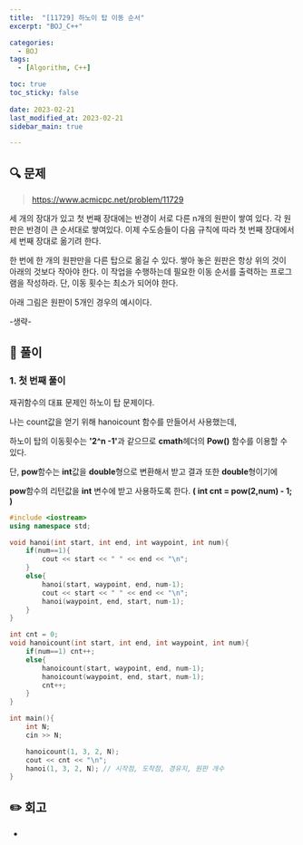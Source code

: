 ```yaml
---
title:  "[11729] 하노이 탑 이동 순서"
excerpt: "BOJ_C++"

categories:
  - BOJ
tags:
  - [Algorithm, C++]

toc: true
toc_sticky: false
 
date: 2023-02-21
last_modified_at: 2023-02-21
sidebar_main: true

---
```

<!--
문제 🔍
풀이 🎯 ⭕ ❌
주의할 점 🚨
짚고갈 점 ✏️
기타 🔥🌝🪐🔔
-->
## 🔍 문제
> <https://www.acmicpc.net/problem/11729>
<div class="notice" markdown="1">
세 개의 장대가 있고 첫 번째 장대에는 반경이 서로 다른 n개의 원판이 쌓여 있다. 각 원판은 반경이 큰 순서대로 쌓여있다. 이제 수도승들이 다음 규칙에 따라 첫 번째 장대에서 세 번째 장대로 옮기려 한다.

한 번에 한 개의 원판만을 다른 탑으로 옮길 수 있다.
쌓아 놓은 원판은 항상 위의 것이 아래의 것보다 작아야 한다.
이 작업을 수행하는데 필요한 이동 순서를 출력하는 프로그램을 작성하라. 단, 이동 횟수는 최소가 되어야 한다.

아래 그림은 원판이 5개인 경우의 예시이다.

-생략-
</div>

## 🎯 풀이
### 1. 첫 번째 풀이
재귀함수의 대표 문제인 하노이 탑 문제이다.

나는 count값을 얻기 위해 hanoicount 함수를 만들어서 사용했는데,

하노이 탑의 이동횟수는 <b>'2^n -1'</b>과 같으므로 <b>cmath</b>헤더의 <b>Pow()</b> 함수를 이용할 수 있다.

단, <b>pow</b>함수는 <b>int</b>값을 <b>double</b>형으로 변환해서 받고 결과 또한 <b>double</b>형이기에

<b>pow</b>함수의 리턴값을 <b>int</b> 변수에 받고 사용하도록 한다. <b>( int cnt = pow(2,num) - 1; )</b>


```cpp
#include <iostream>
using namespace std;

void hanoi(int start, int end, int waypoint, int num){
    if(num==1){
        cout << start << " " << end << "\n";
    }
    else{
        hanoi(start, waypoint, end, num-1);
        cout << start << " " << end << "\n";
        hanoi(waypoint, end, start, num-1);
    }
}

int cnt = 0;
void hanoicount(int start, int end, int waypoint, int num){
    if(num==1) cnt++;
    else{
        hanoicount(start, waypoint, end, num-1);
        hanoicount(waypoint, end, start, num-1);
        cnt++;
    }
}

int main(){
    int N;
    cin >> N;

    hanoicount(1, 3, 2, N);
    cout << cnt << "\n";
    hanoi(1, 3, 2, N); // 시작점, 도착점, 경유지, 원판 개수
}
```
## ✏️ 회고
-